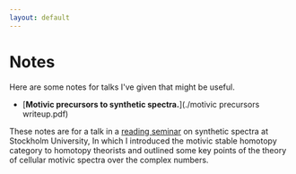 ```yaml
---
layout: default
---
```


# Notes

Here are some notes for talks I've given that might be useful.

- [**Motivic precursors to synthetic spectra.**](./motivic precursors writeup.pdf)

These notes are for a talk in a [reading seminar](https://sites.google.com/view/synthetic-spectra-seminar/) on synthetic spectra at Stockholm University, In which I introduced the motivic stable homotopy category to homotopy theorists and outlined some key points of the theory of cellular motivic spectra over the complex numbers.
